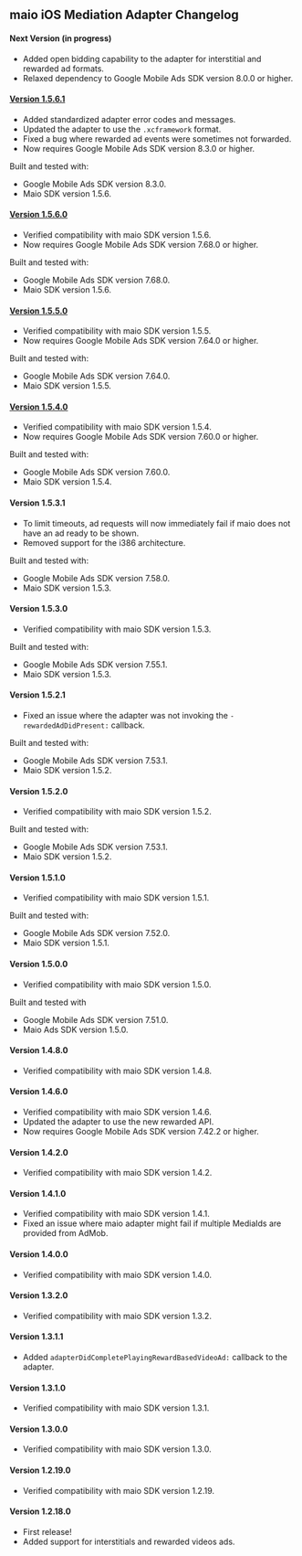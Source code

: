 ## maio iOS Mediation Adapter Changelog

#### Next Version (in progress)
- Added open bidding capability to the adapter for interstitial and rewarded ad formats.
- Relaxed dependency to Google Mobile Ads SDK version 8.0.0 or higher.

#### [Version 1.5.6.1](https://dl.google.com/googleadmobadssdk/mediation/ios/maio/MaioAdapter-1.5.6.1.zip)
- Added standardized adapter error codes and messages.
- Updated the adapter to use the `.xcframework` format.
- Fixed a bug where rewarded ad events were sometimes not forwarded.
- Now requires Google Mobile Ads SDK version 8.3.0 or higher.

Built and tested with:
- Google Mobile Ads SDK version 8.3.0.
- Maio SDK version 1.5.6.

#### [Version 1.5.6.0](https://dl.google.com/googleadmobadssdk/mediation/ios/maio/MaioAdapter-1.5.6.0.zip)
- Verified compatibility with maio SDK version 1.5.6.
- Now requires Google Mobile Ads SDK version 7.68.0 or higher.

Built and tested with:
- Google Mobile Ads SDK version 7.68.0.
- Maio SDK version 1.5.6.

#### [Version 1.5.5.0](https://dl.google.com/googleadmobadssdk/mediation/ios/maio/MaioAdapter-1.5.5.0.zip)
- Verified compatibility with maio SDK version 1.5.5.
- Now requires Google Mobile Ads SDK version 7.64.0 or higher.

Built and tested with:
- Google Mobile Ads SDK version 7.64.0.
- Maio SDK version 1.5.5.

#### [Version 1.5.4.0](https://dl.google.com/googleadmobadssdk/mediation/ios/maio/MaioAdapter-1.5.4.0.zip)
- Verified compatibility with maio SDK version 1.5.4.
- Now requires Google Mobile Ads SDK version 7.60.0 or higher.

Built and tested with:
- Google Mobile Ads SDK version 7.60.0.
- Maio SDK version 1.5.4.

#### Version 1.5.3.1
- To limit timeouts, ad requests will now immediately fail if maio does not have an ad ready to be shown.
- Removed support for the i386 architecture.

Built and tested with:
- Google Mobile Ads SDK version 7.58.0.
- Maio SDK version 1.5.3.

#### Version 1.5.3.0
- Verified compatibility with maio SDK version 1.5.3.

Built and tested with:
- Google Mobile Ads SDK version 7.55.1.
- Maio SDK version 1.5.3.

#### Version 1.5.2.1
- Fixed an issue where the adapter was not invoking the `-rewardedAdDidPresent:` callback.

Built and tested with:
- Google Mobile Ads SDK version 7.53.1.
- Maio SDK version 1.5.2.

#### Version 1.5.2.0
- Verified compatibility with maio SDK version 1.5.2.

Built and tested with:
- Google Mobile Ads SDK version 7.53.1.
- Maio SDK version 1.5.2.

#### Version 1.5.1.0
- Verified compatibility with maio SDK version 1.5.1.

Built and tested with:
- Google Mobile Ads SDK version 7.52.0.
- Maio SDK version 1.5.1.

#### Version 1.5.0.0
- Verified compatibility with maio SDK version 1.5.0.

Built and tested with
- Google Mobile Ads SDK version 7.51.0.
- Maio Ads SDK version 1.5.0.

#### Version 1.4.8.0
- Verified compatibility with maio SDK version 1.4.8.

#### Version 1.4.6.0
- Verified compatibility with maio SDK version 1.4.6.
- Updated the adapter to use the new rewarded API.
- Now requires Google Mobile Ads SDK version 7.42.2 or higher.

#### Version 1.4.2.0
- Verified compatibility with maio SDK version 1.4.2.

#### Version 1.4.1.0
- Verified compatibility with maio SDK version 1.4.1.
- Fixed an issue where maio adapter might fail if multiple MediaIds are provided from AdMob.

#### Version 1.4.0.0
- Verified compatibility with maio SDK version 1.4.0.

#### Version 1.3.2.0
- Verified compatibility with maio SDK version 1.3.2.

#### Version 1.3.1.1
- Added `adapterDidCompletePlayingRewardBasedVideoAd:` callback to the adapter.

#### Version 1.3.1.0
- Verified compatibility with maio SDK version 1.3.1.

#### Version 1.3.0.0
- Verified compatibility with maio SDK version 1.3.0.

#### Version 1.2.19.0
- Verified compatibility with maio SDK version 1.2.19.

#### Version 1.2.18.0
- First release!
- Added support for interstitials and rewarded videos ads.
